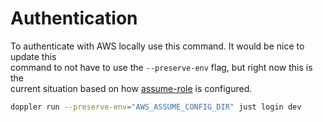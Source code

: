 # Authentication
To authenticate with AWS locally use this command. It would be nice to update this  
command to not have to use the `--preserve-env` flag, but right now this is the  
current situation based on how [assume-role](https://github.com/Fomiller/assume-role) is configured.

```bash
doppler run --preserve-env="AWS_ASSUME_CONFIG_DIR" just login dev
```
